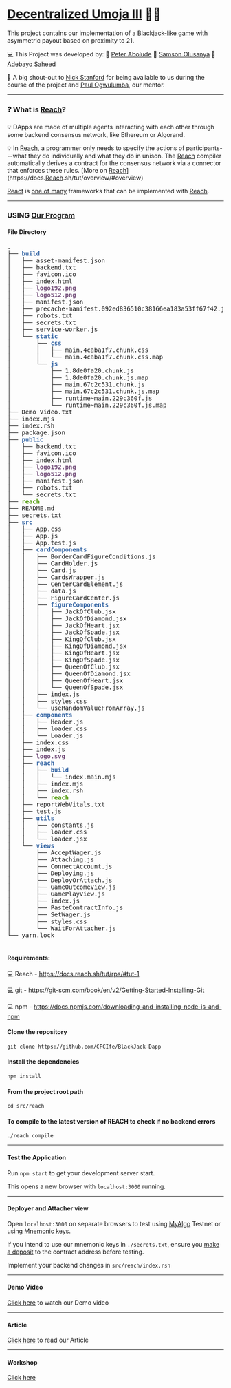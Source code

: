 # [Decentralized Umoja III](https://events.reach.sh/decentralized-umoja-3) :technologist:

This project contains our implementation of a [Blackjack-like game](https://events.reach.sh/decentralized-umoja-3#:~:text=lie%2C%20you%20lose.-,Blackjack,-A%20blackjack%2Dlike) with asymmetric payout based on proximity to 21.

:computer: This Project was developed by: :man: [Peter Abolude](https://github.com/CFCIfe)
:man: [Samson Olusanya](https://github.com/Ayodeji63)
:man: [Adebayo Saheed](https://github.com/adewaledev)

:microphone: A big shout-out to [Nick Stanford](https://github.com/nstanford5/) for being available to us during the course of the project and [Paul Ogwulumba](https://github.com/paulogwulumba/), our mentor.

---

### :question:	What is [Reach](https://docs.reach.sh/tut/overview/#overview)?


:bulb: DApps are made of multiple agents interacting with each other through some backend consensus network, like Ethereum or Algorand. 

:bulb: In [Reach](https://docs.reach.sh/tut/overview/#overview), a programmer only needs to specify the actions of participants---what they do individually and what they do in unison. The [Reach](https://docs.reach.sh/tut/overview/#overview) compiler automatically derives a contract for the consensus network via a connector that enforces these rules. [More on [Reach](https://docs.reach.sh/tut/overview/#overview)](https://docs.[Reach](https://docs.reach.sh/tut/overview/#overview).sh/tut/overview/#overview)

[React](https://reactjs.org/docs/create-a-new-react-app.html) is [one of many](https://docs.reach.sh/frontend/#p_1) frameworks that can be implemented with [Reach](https://docs.reach.sh/tut/overview/#overview).

---

### USING [Our Program](https://github.com/CFCIfe/BlackJack-Dapp)

#### File Directory

<pre>.
├── <font color="#3465A4"><b>build</b></font>
│   ├── asset-manifest.json
│   ├── backend.txt
│   ├── favicon.ico
│   ├── index.html
│   ├── <font color="#75507B"><b>logo192.png</b></font>
│   ├── <font color="#75507B"><b>logo512.png</b></font>
│   ├── manifest.json
│   ├── precache-manifest.092ed836510c38166ea183a53ff67f42.js
│   ├── robots.txt
│   ├── secrets.txt
│   ├── service-worker.js
│   └── <font color="#3465A4"><b>static</b></font>
│       ├── <font color="#3465A4"><b>css</b></font>
│       │   ├── main.4caba1f7.chunk.css
│       │   └── main.4caba1f7.chunk.css.map
│       └── <font color="#3465A4"><b>js</b></font>
│           ├── 1.8de0fa20.chunk.js
│           ├── 1.8de0fa20.chunk.js.map
│           ├── main.67c2c531.chunk.js
│           ├── main.67c2c531.chunk.js.map
│           ├── runtime~main.229c360f.js
│           └── runtime~main.229c360f.js.map
├── Demo Video.txt
├── index.mjs
├── index.rsh
├── package.json
├── <font color="#3465A4"><b>public</b></font>
│   ├── backend.txt
│   ├── favicon.ico
│   ├── index.html
│   ├── <font color="#75507B"><b>logo192.png</b></font>
│   ├── <font color="#75507B"><b>logo512.png</b></font>
│   ├── manifest.json
│   ├── robots.txt
│   └── secrets.txt
├── <font color="#4E9A06"><b>reach</b></font>
├── README.md
├── secrets.txt
├── <font color="#3465A4"><b>src</b></font>
│   ├── App.css
│   ├── App.js
│   ├── App.test.js
│   ├── <font color="#3465A4"><b>cardComponents</b></font>
│   │   ├── BorderCardFigureConditions.js
│   │   ├── CardHolder.js
│   │   ├── Card.js
│   │   ├── CardsWrapper.js
│   │   ├── CenterCardElement.js
│   │   ├── data.js
│   │   ├── FigureCardCenter.js
│   │   ├── <font color="#3465A4"><b>figureComponents</b></font>
│   │   │   ├── JackOfClub.jsx
│   │   │   ├── JackOfDiamond.jsx
│   │   │   ├── JackOfHeart.jsx
│   │   │   ├── JackOfSpade.jsx
│   │   │   ├── KingOfClub.jsx
│   │   │   ├── KingOfDiamond.jsx
│   │   │   ├── KingOfHeart.jsx
│   │   │   ├── KingOfSpade.jsx
│   │   │   ├── QueenOfClub.jsx
│   │   │   ├── QueenOfDiamond.jsx
│   │   │   ├── QueenOfHeart.jsx
│   │   │   └── QueenOfSpade.jsx
│   │   ├── index.js
│   │   ├── styles.css
│   │   └── useRandomValueFromArray.js
│   ├── <font color="#3465A4"><b>components</b></font>
│   │   ├── Header.js
│   │   ├── loader.css
│   │   └── Loader.js
│   ├── index.css
│   ├── index.js
│   ├── <font color="#75507B"><b>logo.svg</b></font>
│   ├── <font color="#3465A4"><b>reach</b></font>
│   │   ├── <font color="#3465A4"><b>build</b></font>
│   │   │   └── index.main.mjs
│   │   ├── index.mjs
│   │   ├── index.rsh
│   │   └── <font color="#4E9A06"><b>reach</b></font>
│   ├── reportWebVitals.txt
│   ├── test.js
│   ├── <font color="#3465A4"><b>utils</b></font>
│   │   ├── constants.js
│   │   ├── loader.css
│   │   └── loader.jsx
│   └── <font color="#3465A4"><b>views</b></font>
│       ├── AcceptWager.js
│       ├── Attaching.js
│       ├── ConnectAccount.js
│       ├── Deploying.js
│       ├── DeployOrAttach.js
│       ├── GameOutcomeView.js
│       ├── GamePlayView.js
│       ├── index.js
│       ├── PasteContractInfo.js
│       ├── SetWager.js
│       ├── styles.css
│       └── WaitForAttacher.js
└── yarn.lock

</pre>

#### Requirements:

:computer: Reach - https://docs.reach.sh/tut/rps/#tut-1

:computer: git - https://git-scm.com/book/en/v2/Getting-Started-Installing-Git

:computer: npm - https://docs.npmjs.com/downloading-and-installing-node-js-and-npm

#### Clone the repository

`git clone https://github.com/CFCIfe/BlackJack-Dapp`

#### Install the dependencies

```
npm install
```

#### From the project root path

```
cd src/reach
```

#### To compile to the latest version of REACH to check if no backend errors

```
./reach compile
```

---

#### Test the Application


Run `npm start` to get your development server start.

This opens a new browser with `localhost:3000` running.

---

#### Deployer and Attacher view

Open `localhost:3000` on separate browsers to test using [MyAlgo](https://wallet.myalgo.com/) Testnet or using [Mnemonic keys](./secrets.txt).

If you intend to use our mnemonic keys in `./secrets.txt`, ensure you [make a deposit](https://bank.testnet.algorand.network/) to the contract address before testing. 

Implement your backend changes in `src/reach/index.rsh`

---

#### Demo Video

[Click here](https://drive.google.com/file/d/138iQ1RRkfguv23ttQybPN7v-hDSjsA1w/view?usp=sharing) to watch our Demo video

---


#### Article

[Click here](https://dev.to/cfcife/blackjack-game-4696) to read our Article

---

#### Workshop

[Click here](./workshop.md)